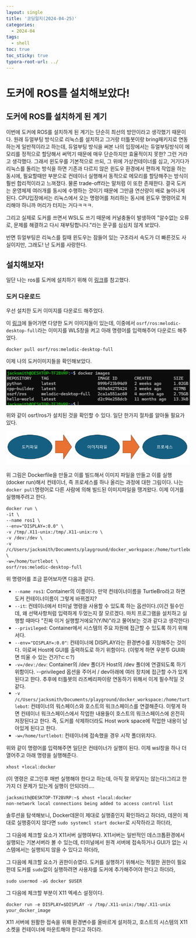 ```yaml
---
layout: single
title: '코딩일지(2024-04-25)'
categories:
  - 2024-04
tags:
  - shell
toc: true
toc_sticky: true
typora-root-url: ../
---
```




# 도커에 ROS를 설치해보았다!

## 도커에 ROS를 설치하게 된 계기

이번에 도커에 ROS를 설치하게 된 계기는 단순히 최선의 방안이라고 생각했기 때문이다. 원래 듀얼부팅 방식으로 리눅스를 설치하고 그거랑 터틀봇이랑 bring패키지로 연동하는게 일반적이라고 하는데, 듀얼부팅 방식을 써본 나의 입장에서는 듀얼부팅방식이 메모리를 정적으로 할당해서 써먹기 때문에 매우 단순하지만 효율적이지 못한? 그런 거라고 생각했다. 그래서 윈도우를 기본적으로 쓰되, 그 위에 가상컨테이너를 심고, 거기다가 리눅스를 돌리는 방식을 하면 기존과 다르지 않은 윈도우 환경에서 편하게 작업을 하는 동시에, 필요할때만 부분으로 컨테이너 실행해서 동적으로 메모리를 할당해주는 방식이 훨씬 합리적이라고 느껴졌다. 물론 trade-off라는 말처럼 이 또한 존재한다. 결국 도커는 운영체제 여러개를 동시에 수행하는 것이기 때문에 그만큼 연산량이 배로 늘어나게 된다. CPU입장에서는 리눅스에서 오는 명령어를 처리하는 동시에 윈도우 명령어로 처리해야 하니까 머리가 터지는 거다ㅋㅋㅋ.

그리고 실제로 도커를 쓰면서 WSL도 쓰기 때문에 커널충돌이 발생하여 "알수없는 오류로, 문제를 해결하고 다시 재부팅합니다."라는 문구를 심심치 않게 보았다.

반면 듀얼부팅은 리눅스를 킬때 윈도우는 잠들어 있는 구조라서 속도가 더 빠른것도 사실이지만, 그래도! 난 도커를 사랑한다.



## 설치해보자!

일단 나는 ros를 도커에 설치하기 위해 이 [링크](https://with-rl.tistory.com/entry/Ubuntu%EC%97%90%EC%84%9C-Docker%EB%A5%BC-%EC%9D%B4%EC%9A%A9%ED%95%9C-ROS1-ROS2-%EC%84%A4%EC%B9%98)를 참고했다.

### 도커 다운로드 

우선 설치한 도커 이미지를 다운로드 해주었다.

이 [링크](https://hub.docker.com/r/osrf/ros/tags)에 들어가면 다양한 도커 이미지들이 있는데, 이중에서 `osrf/ros:melodic-desktop-full`라는 이미지를 WLS창을 켜고 아래 명령어를 입력해주어 다운로드 해주었다.

```shel;
docker pull osrf/ros:melodic-desktop-full
```

이제 나의 도커이미지들을 확인해보았다.

![image-20240426222415868](/images/2024-04-25-codinglog(99)/image-20240426222415868.png)

위와 같이 osrf/ros가 설치된 것을 확인할 수 있다. 일단 한가지 절차를 알아둘 필요가 있다.

![image-20240426222655332](/images/2024-04-25-codinglog(99)/image-20240426222655332.png)

위 그림은 Dockerfile을 만들고 이를 빌드해서 이미지 파일을 만들고 이를 실행(docker run)해서 컨테이너, 즉 프로세스를 하나 올리는 과정에 대한 그림이다. 나는 `docker pull`명령어로 다른 사람에 의해 빌드된 이미지파일을 땡겨왔다. 이제 이거를 실행해주려고 한다.

```shell
docker run \
-it \
--name ros1 \
--env="DISPLAY=:0.0" \
-v /tmp/.X11-unix:/tmp/.X11-unix:ro \
-v /dev:/dev \
-v /c/Users/jacksmith/Documents/playground/docker_workspace:/home/turtlebot \
-w=/home/turtlebot \
osrf/ros:melodic-desktop-full
```

위 명령어를 조금 뜯어보자면 다음과 같다.

- `--name ros1`: Container의 이름이다. 만약 컨테이너이름을 TurtleBro라고 하면 도커 컨테이너이름이 그렇게 바뀌겠지?
- `--it`: 컨테이너에서 터미널 명령을 사용할 수 있도록 하는 옵션이다.(이건 필수인데, 왜 선택사항처럼 입력하게 두었는지 잘 모르겠다. 마치 프로그램을 설치하고 실행할 때마다 "진짜 이거 실행할거에요?(Y/N)"라고 물어보는 것과 같다고 생각한다)
- `--privileged`: Container에서 시스템의 주요 자원에 접근할 수 있도록 하기 위해서다.
- `--env="DISPLAY=:0.0"`: 컨테이너에 DISPLAY라는 환경변수를 지정해주는 것이다. 이로써 Host에 GUI를 출력하도로 하기 위함이다. (이렇게 하면 우분투 GUI화면 띄울 수 있는 건가?ㄷㄷ?)
- `-v=/dev:/dev`: Container의 /dev 폴더가 Host의 /dev 폴더에 연결되도록 하기 위함이다. --privileged 옵션을 주어서 / dev아래에 여러 장치에 접근할 수가 있게 된다고 한다. 추후에 터틀봇의 라즈베리파이랑 연동하기 위해서 이게 필수적일 것 같다.
- `-v /c/Users/jacksmith/Documents/playground/docker_workspace:/home/turtlebot`:  컨테이너의 워스페이스와 호스트의 워크스페이스를 연결해준다. 이렇게 하면 컨테이너 워크스페이스에서 작업한 내용들이 호스트의 워크스페이스에 온전히 저장된다고 한다. 즉, 도커를 삭제하더라도 Host work space에 작업한 내용이 남아있게 된다고 한다.
- `-w=/home/turtlebot`: 컨테이너에 접속했을 경우 시작 폴더위치다.

위와 같이 명령어를 입력해주면 일단은 컨테이너가 실행이 된다. 이제 wsl창을 하나 더 열어주고 아래 명령을 실행해준다.

```shell
xhost +local:docker
```

(이 명령은 로그인후 매번 실행해야 한다고 하는데, 아직 잘 와닿지는 않는다)그리고 한가지 더 문제가 있는게 실행이 안되더라....

```shell
jacksmith@DESKTOP-TF2BVRP:~$ xhost +local:docker
non-network local connections being added to access control list
```

솔루션을 탐색해보니, Docker데몬이 제대로 실행중인지 확인하라고 하더라, 데몬이 제대로 실행중이지 않다면 `sudo systemcl start docker`로 시작하라고 하더라,

그 다음에 체크할 요소가 X11서버 실행여부다. X11서버는 일반적인 데스크톱환경에서 실행되는 기본서버라 볼 수 있는데, 터미널에서 원격 서버에 접속하거나 GUI가 없는 시스템에서는 실행되지 않을 수 있다고 하더라,

그 다음에 체크할 요소가 권한이슈였다. 도커를 실행하기 위해서는 적절한 권한이 필요한데 도커를 `sudo`없이 실행하려면 사용자를 도커에 추가해주어야 한다고 하더라,

````shell
sudo usermod -aG docker $USER
````

그 다음에 체크할 부분이 X11 엑세스 설정이다.

```shell
docker run -e DISPLAY=$DISPLAY -v /tmp/.X11-unix:/tmp/.X11-unix your_docker_image
```

X11 서버에 원활한 접속을 위해 환경변수를 올바르게 설저하고, 호스트의 시스템의 X11 소켓을 컨테이너에 마운트해야 한다고 하더라.




